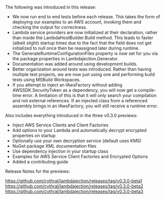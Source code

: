 The following was introduced in this release:

- We now run end to end tests before each release. This takes the form of deploying our examples to an AWS account, invoking them and checking the output for correctness.
- Lambda service providers are now initialized at their declaration, rather than inside the LambdaHostBuilder.Build method. This leads to faster (albeit slight) startup times due to the fact that the field does not get initialized to null once then be reassigned later during runtime.
- The GenerateRuntimeConfigurationFiles property is now set for you via the package properties in Lambdajection.Generator.
- Documentation was added around using development builds.
- Better organization around tests was introduced.  Rather than having multiple test projects, we are now just using one and performing build tests using MSBuild Workspaces.
- If you attempt to inject an IAwsFactory without adding AWSSDK.SecurityToken as a dependency, you will now get a compile-time error.  A limitation of this is that it will only search your compilation and not external references.  If an injected class from a referenced assembly brings in an IAwsFactory, you will still receive a runtime error.

Also includes everything introduced in the three v0.3.0 previews:

- Inject AWS Service Clients and Client Factories
- Add options to your Lambda and automatically decrypt encrypted properties on startup
- Optionally use your own decryption service (default uses KMS)
- NuGet package XML documentation files
- Use dependency injection in your startup class
- Examples for AWS Service Client Factories and Encrypted Options
- Added a contributing guide

Release Notes for the previews:

https://github.com/cythral/lambdajection/releases/tag/v0.3.0-beta1
https://github.com/cythral/lambdajection/releases/tag/v0.3.0-beta2
https://github.com/cythral/lambdajection/releases/tag/v0.3.0-beta3
